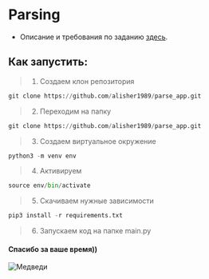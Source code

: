 # Parsing

- Описание и требования по заданию [здесь](https://tungsten-sphere-ea3.notion.site/Py-Parsing-1552716bc9d24ff2b9151ac72d0155e9).


## Как запустить:
>  1. Создаем клон репозитория
```python
git clone https://github.com/alisher1989/parse_app.git
```
>  2. Переходим на папку 
```python
git clone https://github.com/alisher1989/parse_app.git
```
>  3. Создаем виртуальное окружение
```python
python3 -m venv env
```
>  4. Активируем
```python
source env/bin/activate
```
> 5. Скачиваем нужные зависимости
```python
pip3 install -r requirements.txt 
```
> 6. Запускаем код на папке main.py

#### Спасибо за ваше время))
![Медведи](https://pbs.twimg.com/media/DQNtydoX0AAIAWb.jpg:small)
